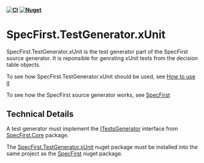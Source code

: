 #### [![CI](https://github.com/yinghuaxuan/SpecFirst.TestGenerator.xUnit/workflows/ci/badge.svg)](https://github.com/yinghuaxuan/SpecFirst.TestGenerator.xUnit/actions?query=workflow%3ACI) [![Nuget](https://img.shields.io/nuget/v/SpecFirst.TestGenerator.xUnit)](https://www.nuget.org/packages/SpecFirst.TestGenerator.xUnit/)

# SpecFirst.TestGenerator.xUnit
SpecFirst.TestGenerator.xUnit is the test generator part of the SpecFirst source generator. It is reponsible for genrating xUnit tests from the decision table objects.  

To see how SpecFirst.TestGenerator.xUnit should be used, see [How to use it](https://github.com/yinghuaxuan/SpecFirst/blob/master/README.md#how-to-use-it) 

To see how the SpecFirst source generator works, see [SpecFirst](https://github.com/yinghuaxuan/SpecFirst)

## Technical Details
A test generator must implement the [ITestsGenerator](https://github.com/yinghuaxuan/SpecFirst.Core/blob/main/src/SpecFirst.Core/ITestsGenerator.cs) interface from [SpecFirst.Core](https://www.nuget.org/packages/SpecFirst.Core/) package.    

The [SpecFirst.TestGenerator.xUnit](https://www.nuget.org/packages/SpecFirst.xUnit/) nuget package must be installed into the same project as the [SpecFirst](https://www.nuget.org/packages/SpecFirst/) nuget package.
